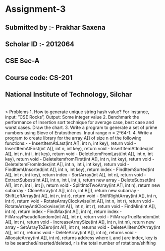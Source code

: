# Assignment-3

## Submitted by :- Prakhar Saxena
## Scholar ID :- 2012064
## CSE Sec-A
## Course code: CS-201
## National Institute of Technology, Silchar
<br/>
> Problems
1. How to generate unique string hash value? For instance, input: ”CSE Rocks”, Output: Some
integer value
2. Benchmark the performance of Insertion sort technique for average case, best case and
worst cases. Draw the chart.
3. Write a program to generate a set of prime numbers using Sieve of Eratosthenes. Input
range n = 2^64-1.
4. Write a program to create library for the array A[] of size n of the following functions:- 
    - InsertItemAtLast(int A[], int n, int key), return void
    - InsertItemAtFirst(int A[], int n, int key), return void
    - InsertItemAtIndex(int A[], int n, int i, int key), return void
    - DeleteItemFromLast(int A[], int n, int key), return void
    - DeleteItemfromFirst(int A[], int n, int key), return void
    - DeleteItemFromIndex(int A[], int n, int i, int key), return void
    - FindItemUnsorted(int A[], int n, int key), return index
    - FindItemSorted(int A[], int n, int key), return index
    - SortArray(int A[], int n), return void
    - ExtractSubest(int A[], int n, int i, int j), return new array
    - DeleteSubset(int A[], int n, int i, int j), return void
    - SplitIntoTwoArray(int A[], int n), return new subarray
    - CloneArray(int A[], int n, int B[]), return new subarray
    - ShiftLeftArray(int A[], int n, int r), return void
    - ShiftRightArray(int A[], int n, int r), return void
    - RotateArrayClockwise(int A[], int n, int r), return void
    - RotateArrayAntiClockwise(int A[], int n, int r), return void
    - FindMin(int A[], int n), return index
    - FindMax(int A[], int n), return index
    - FillArrayPseudoRandom(int A[], int n), return void
    - FillArrayTrueRandom(int A[], int n), return void
    - IncreaseArraySize(int A[], int n, int m), return new array
    - SetArrayToZero(int A[], int n), returns void
    - DeleteAllItemOfArray(int A[], int n), returns void
    - DeleteArray(int A[], int n), returns void
    - AllocateArray(int A[], int n), returns address
    where i, and j are index, key is to be searched/inserted/deleted, r is the total number of
    rotations/shifting